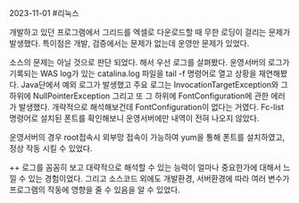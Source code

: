 2023-11-01
#리눅스

개발하고 있던 프로그램에서 그리드를 엑셀로 다운로드할 때 무한 로딩이 걸리는 문제가 발생했다. 특이점은 개발, 검증에서는 문제가 없는데 운영만 문제가 있었다.

소스의 문제는 아닐 것으로 판단 되었다. 해서 우선 로그를 살펴봤다. 운영서버의 로그가 기록되는 WAS log가 있는 catalina.log  파일을 tail -f 명령어로 열고 상황을 재연해봤다.
Java단에서 예외 로그가 발생했고 주요 로그는 InvocationTargetException와 그 하위에 NullPointerException
그리고 또 그 하위에 FontConfiguration에 관한 에러가 발생했다. 개략적으로 해석해보건데 FontConfiguration이 없다는 거였다. Fc-list 명령어로 설치된 폰트를 확인해보니 운영서버에만 내역이 전혀 나오지 않았다.

운영서버의 경우 root접속시 외부망 접속이 가능하여  yum을 통해 폰트를 설치하였고, 정상 작동 시킬 수 있었다.

++ 로그를 꼼꼼히 보고 대략적으로 해석할 수 있는 능력이 얼마나 중요한가에 대해서 느낄 수 있는 경험이었다. 그리고 소스코드 외에도 개발환경, 서버환경에 따라 여러 변수가 프로그램의 작동에 영향을  줄 수 있음을 알 수 있었다.
